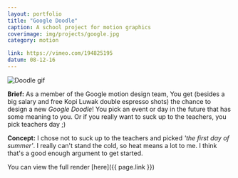 ```yaml
---
layout: portfolio
title: "Google Doodle"
caption: A school project for motion graphics
coverimage: img/projects/google.jpg
category: motion

link: https://vimeo.com/194825195
datum: 08-12-16
---
```


![Doodle gif](http://res.cloudinary.com/lottebijlsma/image/upload/c_crop,h_320,w_800/v1481209862/Google-Doodle_wmgs8o.gif)

**Brief:** As a member of the Google motion design team, You get (besides a big salary and free Kopi Luwak double espresso shots) the chance to design a new *Google Doodle*! You pick an event or day in the future that has some meaning to you. Or if you really want to suck up to the teachers, you pick teachers day ;)


**Concept:** I chose not to suck up to the teachers and picked *'the first day of summer'*. I really can't stand the cold, so heat means a lot to me. I think that's a good enough argument to get started.

You can view the full render [here]({{ page.link }})
